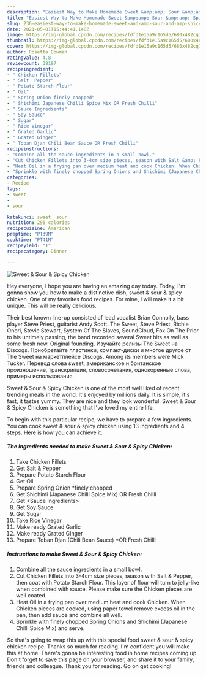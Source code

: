 ```yaml
---
description: "Easiest Way to Make Homemade Sweet &amp;amp; Sour &amp;amp; Spicy Chicken"
title: "Easiest Way to Make Homemade Sweet &amp;amp; Sour &amp;amp; Spicy Chicken"
slug: 236-easiest-way-to-make-homemade-sweet-and-amp-sour-and-amp-spicy-chicken
date: 2021-05-01T15:44:41.148Z
image: https://img-global.cpcdn.com/recipes/fdfd1e15a9c165d5/680x482cq70/sweet-sour-spicy-chicken-recipe-main-photo.jpg
thumbnail: https://img-global.cpcdn.com/recipes/fdfd1e15a9c165d5/680x482cq70/sweet-sour-spicy-chicken-recipe-main-photo.jpg
cover: https://img-global.cpcdn.com/recipes/fdfd1e15a9c165d5/680x482cq70/sweet-sour-spicy-chicken-recipe-main-photo.jpg
author: Rosetta Bowman
ratingvalue: 4.8
reviewcount: 38197
recipeingredient:
- " Chicken Fillets"
- " Salt  Pepper"
- " Potato Starch Flour"
- " Oil"
- " Spring Onion finely chopped"
- " Shichimi Japanese Chilli Spice Mix OR Fresh Chilli"
- " Sauce Ingredients"
- " Soy Sauce"
- " Sugar"
- " Rice Vinegar"
- " Grated Garlic"
- " Grated Ginger"
- " Toban Djan Chili Bean Sauce OR Fresh Chilli"
recipeinstructions:
- "Combine all the sauce ingredients in a small bowl."
- "Cut Chicken Fillets into 3-4cm size pieces, season with Salt &amp; Pepper, then coat with Potato Starch Flour. This layer of flour will turn to jelly-like when combined with sauce. Please make sure the Chicken pieces are well coated."
- "Heat Oil in a frying pan over medium heat and cook Chicken. When Chicken pieces are cooked, using paper towel remove excess oil in the pan, then add sauce and combine all well."
- "Sprinkle with finely chopped Spring Onions and Shichimi (Japanese Chilli Spice Mix) and serve."
categories:
- Recipe
tags:
- sweet
- 
- sour

katakunci: sweet  sour 
nutrition: 296 calories
recipecuisine: American
preptime: "PT39M"
cooktime: "PT41M"
recipeyield: "1"
recipecategory: Dinner

---
```



![Sweet &amp; Sour &amp; Spicy Chicken](https://img-global.cpcdn.com/recipes/fdfd1e15a9c165d5/680x482cq70/sweet-sour-spicy-chicken-recipe-main-photo.jpg)

Hey everyone, I hope you are having an amazing day today. Today, I'm gonna show you how to make a distinctive dish, sweet &amp; sour &amp; spicy chicken. One of my favorites food recipes. For mine, I will make it a bit unique. This will be really delicious.

Their best known line-up consisted of lead vocalist Brian Connolly, bass player Steve Priest, guitarist Andy Scott. The Sweet, Steve Priest, Richie Onori, Stevie Stewart, System Of The Slaves, SoundCloud, Fox On The Prior to his untimely passing, the band recorded several Sweet hits as well as some fresh new. Original founding. Изучайте релизы The Sweet на Discogs. Приобретайте пластинки, компакт-диски и многое другое от The Sweet на маркетплейсе Discogs. Among its members were Mick Tucker. Перевод слова sweet, американское и британское произношение, транскрипция, словосочетания, однокоренные слова, примеры использования.

Sweet &amp; Sour &amp; Spicy Chicken is one of the most well liked of recent trending meals in the world. It's enjoyed by millions daily. It is simple, it's fast, it tastes yummy. They are nice and they look wonderful. Sweet &amp; Sour &amp; Spicy Chicken is something that I've loved my entire life.


To begin with this particular recipe, we have to prepare a few ingredients. You can cook sweet &amp; sour &amp; spicy chicken using 13 ingredients and 4 steps. Here is how you can achieve it.

<!--inarticleads1-->

##### The ingredients needed to make Sweet &amp; Sour &amp; Spicy Chicken:

1. Take  Chicken Fillets
1. Get  Salt &amp; Pepper
1. Prepare  Potato Starch Flour
1. Get  Oil
1. Prepare  Spring Onion *finely chopped
1. Get  Shichimi (Japanese Chilli Spice Mix) OR Fresh Chilli
1. Get  &lt;Sauce Ingredients&gt;
1. Get  Soy Sauce
1. Get  Sugar
1. Take  Rice Vinegar
1. Make ready  Grated Garlic
1. Make ready  Grated Ginger
1. Prepare  Toban Djan (Chili Bean Sauce) *OR Fresh Chilli




<!--inarticleads2-->

##### Instructions to make Sweet &amp; Sour &amp; Spicy Chicken:

1. Combine all the sauce ingredients in a small bowl.
1. Cut Chicken Fillets into 3-4cm size pieces, season with Salt &amp; Pepper, then coat with Potato Starch Flour. This layer of flour will turn to jelly-like when combined with sauce. Please make sure the Chicken pieces are well coated.
1. Heat Oil in a frying pan over medium heat and cook Chicken. When Chicken pieces are cooked, using paper towel remove excess oil in the pan, then add sauce and combine all well.
1. Sprinkle with finely chopped Spring Onions and Shichimi (Japanese Chilli Spice Mix) and serve.




So that's going to wrap this up with this special food sweet &amp; sour &amp; spicy chicken recipe. Thanks so much for reading. I'm confident you will make this at home. There's gonna be interesting food in home recipes coming up. Don't forget to save this page on your browser, and share it to your family, friends and colleague. Thank you for reading. Go on get cooking!
